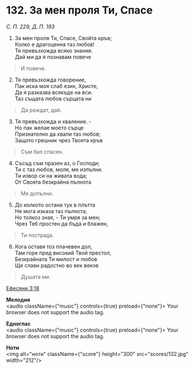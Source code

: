 # 132. За мен проля Ти, Спасе

_С. П. 229, Д. П. 193_

1. За мен проля Ти, Спасе, Свойта кръв;  
Колко е драгоценна таз любов!  
Тя превъзхожда всяко знание.  
Дай ми да я познавам повече  

> И повече.  

2. Тя превъзхожда говорение,  
Пак иска моя слаб език, Христе,  
Да я разказва всякъде на вси.  
Таз същата любов сърцата ни  

> Да раждат, дай.  

3. Тя превъзхожда и хваление. -  
Но пак желае моето сърце  
Признателно да хвали таз любов;  
Защото грешник чрез Твоята кръв  

> Съм бил спасен.  

4. Съсъд съм празен аз, о Господи;  
Ти с таз любов, моля, ме изпълни.  
Ти извор си на живата вода;  
От Своята безкрайна пълнота  

> Ме допълни.  

5. До колкото остана тук в плътта  
Не мога изказа таз пълнота;  
Но толкоз зная, - Ти умря за мен;  
Чрез Теб простен да бъда и блажен,  

> Ти пострада.  

6. Кога оставя тоз плачевен дол,  
Там горе пред високий Твой престол,  
Безкрайната Ти милост и любов  
Ще слави радостно во век веков  

> Душата ми.

[Ефесяни 3:18](http://biblia.bg/index.php?k=56&g=3&s=18)

**Мелодия**  
<audio className={"music"} controls={true} preload={"none"}>
    <source src="mp3/132.mp3" type="audio/mpeg"/>
    Your browser does not support the audio tag.
</audio>

**Едноглас**  
<audio className={"music"} controls={true} preload={"none"}>
    <source src="transp/132.mp3" type="audio/mpeg"/>
    Your browser does not support the audio tag.
</audio>

**Ноти**  
<img alt="ноти" className={"score"} height="300" src="scores/132.jpg" width="212"/>
